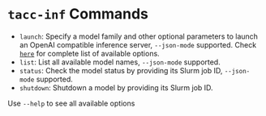 # `tacc-inf` Commands

* `launch`: Specify a model family and other optional parameters to launch an OpenAI compatible inference server, `--json-mode` supported. Check [`here`](./models/README.md) for complete list of available options.
* `list`: List all available model names, `--json-mode` supported.
* `status`: Check the model status by providing its Slurm job ID, `--json-mode` supported.
* `shutdown`: Shutdown a model by providing its Slurm job ID.

Use `--help` to see all available options
